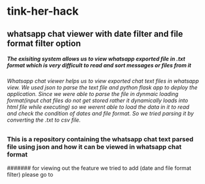 # tink-her-hack
## whatsapp chat viewer with date filter and file format filter option
##### The exisiting system allows us to view whatsapp exported file in .txt format which is very difficult to read and sort messages or files from it
###### Whatsapp chat viewer helps us to view exported chat text files in whatsapp view. We used json to parse the text file and python flask app to deploy the application. Since we were able to parse the file in dynmaic loading format(input chat files do not get stored rather it dynamically loads into html file while executing) so we werent able to load the data in it to read and check the condition of dates and file format. So we tried parsing it by converting the .txt to csv file. 


### This is a repository containing the whatsapp chat text parsed file using json and how it can be viewed in whatsapp chat format

####### for viewing out the feature we tried to add (date and file format filter) please go to  
